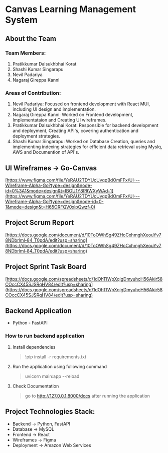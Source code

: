 # Canvas Learning Management System

## About the Team

### Team Members:

1. Pratikkumar Dalsukhbhai Korat
2. Shashi Kumar Singarapu
3. Nevil Padariya
4. Nagaraj Gireppa Kanni

### Areas of Contribution:

1. Nevil Padariya: Focused on frontend development with React MUI, including UI design and implementation.
2. Nagaraj Gireppa Kanni: Worked on Frontend development, Implementataion and Creating UI wireframes.
3. Pratikkumar Dalsukhbhai Korat: Responsible for backend development and deployment, Creating API's, covering authentication and deployment strategies.
4. Shashi Kumar Singarapu: Worked on Database Creation, queries and implementing indexing strategies for efficient data retrieval using Myslq, AWS and Documention of API's. 

## UI Wireframes -> Go-Canvas
[https://www.figma.com/file/YeRAU2TDYUcUvqpBdOmFFx/UI---Wireframe-Alpha-Go?type=design&node-id=0%3A1&mode=design&t=IBOU1Y8PltWXyWAd-1](https://www.figma.com/file/YeRAU2TDYUcUvqpBdOmFFx/UI---Wireframe-Alpha-Go?type=design&node-id=0-1&mode=design&t=H65ORFQV0xlpQwzf-0)    

## Project Scrum Report
[https://docs.google.com/document/d/10ToOWhSg49ZHoCxhmghXeouYv78NDbrlml-84_T0pdA/edit?usp=sharing](https://docs.google.com/document/d/10ToOWhSg49ZHoCxhmghXeouYv78NDbrlml-84_T0pdA/edit?usp=sharing)

## Project Sprint Task Board
[https://docs.google.com/spreadsheets/d/1dOhTIWpXqigDmyuhcH56Akir58COccCX45SJSRqHV84/edit?usp=sharing](https://docs.google.com/spreadsheets/d/1dOhTIWpXqigDmyuhcH56Akir58COccCX45SJSRqHV84/edit?usp=sharing)

## Backend Application
* Python - FastAPI
### How to run backend application
  1. Install dependencies
     > !pip install -r requirements.txt

  2. Run the application using following command
     > uvicorn main:app --reload

  3. Check Documentation
     > go to http://127.0.0.1:8000/docs after running the application

## Project Technologies Stack:

* Backend -> Python, FastAPI
* Database -> MySQL
* Frontend -> React
* Wireframes -> Figma
* Deployment -> Amazon Web Services
